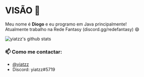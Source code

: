 # VISÃO 👋

Meu nome é **Diogo** e eu programo em Java principalmente!<br>
Atualmente trabalho na Rede Fantasy (discord.gg/redefantasy) 😄

![yiatzz's github stats](https://github-readme-stats.vercel.app/api?username=yiatzz&count_private=true&theme=radical)

### 📫 Como me contactar:
  - [@yiatzz](https://twitter.com/yiatzz)
  - Discord: yiatzz#5719
